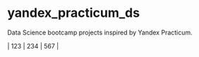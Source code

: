 # yandex_practicum_ds
Data Science bootcamp projects inspired by Yandex Practicum. 

| 123 | 234 | 567 |